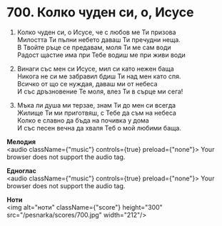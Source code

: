 # 700. Колко чуден си, о, Исусе

1. Колко чуден си, о Исусе, че с любов ме Ти призова  
Милостта Ти пълни небето даваш Ти пречудни неща.  
В Твойте ръце се предавам, моля Ти ме сам води  
Радост щастие има при Тебе водиш ме при живи води

2. Винаги със мен си Исусе, мил си като нежен баща  
Никога не си ме забравил бдиш Ти над мен като спя.  
Всичко от що се нуждая, даваш ми от небеса  
И със дръзновение Те моля, влез Ти в сърце ми сега!

3. Мъка ли душа ми терзае, знам Ти до мен си всегда  
Жилище Ти ми приготвяш, с Тебе да съм на небеса  
Колко е славно да бъда на почивка у дома  
И със песен вечна да хваля Теб о мой любими баща.

**Мелодия**  
<audio className={"music"} controls={true} preload={"none"}>
    <source src="/pesnarka/mp3/700.mp3" type="audio/mpeg"/>
    Your browser does not support the audio tag.
</audio>

**Едноглас**  
<audio className={"music"} controls={true} preload={"none"}>
    <source src="/pesnarka/transp/700.mp3" type="audio/mpeg"/>
    Your browser does not support the audio tag.
</audio>

**Ноти**  
<img alt="ноти" className={"score"} height="300" src="/pesnarka/scores/700.jpg" width="212"/>
